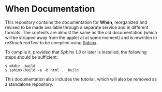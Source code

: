 # When Documentation

This repository contains the documentation for **When**, reorganized and revised to be made available through a separate service and in different formats. The contents are almost the same as the old documentation (which will be stripped away from the applet at at some moment) and is rewritten in *reStructuredText* to be compiled using [Sphinx](http://sphinx-doc.org/).

To compile it, provided that *Sphinx 1.3* or later is installed, the following steps should be sufficient:

```
$ mkdir _build
$ sphinx-build -a -b html . _build
```

This documentation also includes the tutorial, which will also be removed as a standalone repository.

